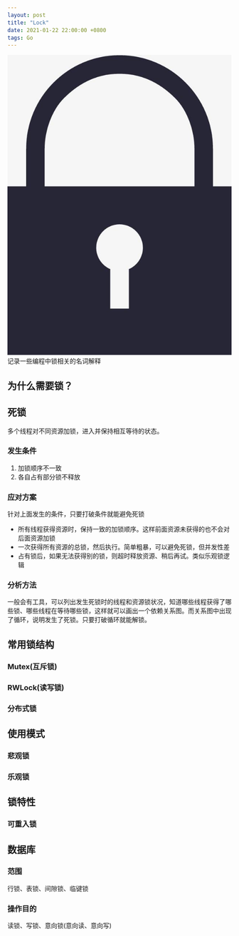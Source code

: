 ```yaml
---
layout: post
title: "Lock"
date: 2021-01-22 22:00:00 +0800
tags: Go
---
```


![Lock](/assets/images/2021-01-23-Lock_1.jpeg)
记录一些编程中锁相关的名词解释

## 为什么需要锁？

## 死锁

多个线程对不同资源加锁，进入并保持相互等待的状态。

### 发生条件

1. 加锁顺序不一致
2. 各自占有部分锁不释放

### 应对方案

针对上面发生的条件，只要打破条件就能避免死锁

- 所有线程获得资源时，保持一致的加锁顺序。这样前面资源未获得的也不会对后面资源加锁
- 一次获得所有资源的总锁，然后执行。简单粗暴，可以避免死锁，但并发性差
- 占有锁后，如果无法获得别的锁，则超时释放资源、稍后再试。类似乐观锁逻辑

### 分析方法

一般会有工具，可以列出发生死锁时的线程和资源锁状况，知道哪些线程获得了哪些锁、哪些线程在等待哪些锁，这样就可以画出一个依赖关系图。而关系图中出现了循环，说明发生了死锁。只要打破循环就能解锁。

## 常用锁结构

### Mutex(互斥锁)

### RWLock(读写锁)

### 分布式锁

## 使用模式

### 悲观锁

### 乐观锁

## 锁特性

### 可重入锁

## 数据库

### 范围

行锁、表锁、间隙锁、临键锁

### 操作目的

读锁、写锁、意向锁(意向读、意向写)
